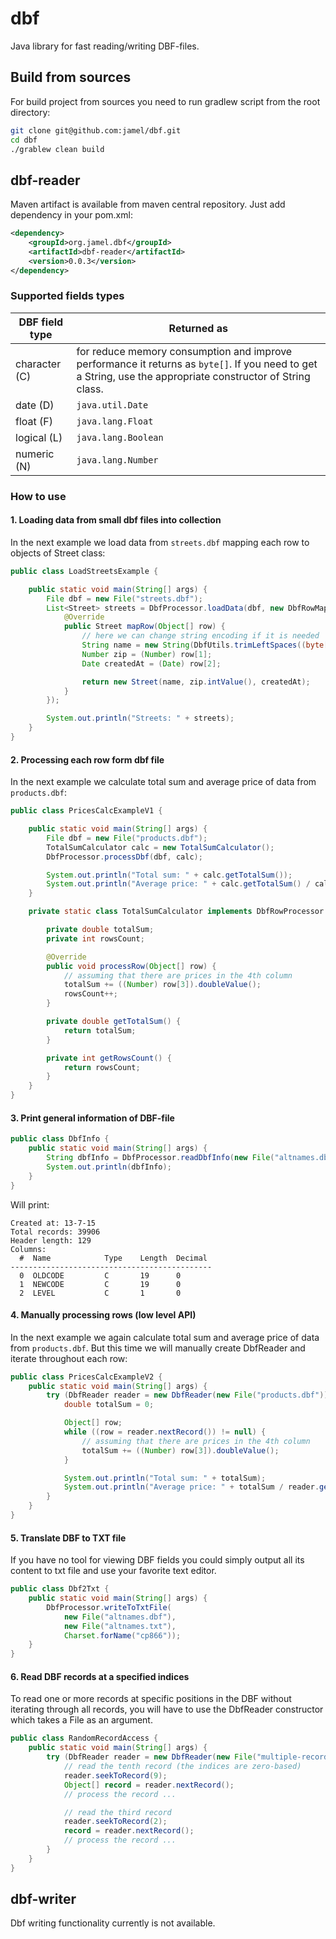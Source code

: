 # dbf

Java library for fast reading/writing DBF-files.

## Build from sources

For build project from sources you need to run gradlew script from the root directory:

```sh
git clone git@github.com:jamel/dbf.git
cd dbf
./grablew clean build
```

## dbf-reader

Maven artifact is available from maven central repository. Just add dependency in your pom.xml:

```xml
<dependency>
    <groupId>org.jamel.dbf</groupId>
    <artifactId>dbf-reader</artifactId>
    <version>0.0.3</version>
</dependency>
```

### Supported fields types

DBF field type | Returned as
--- | --- 
character (C) | for reduce memory consumption and improve performance it returns as `byte[]`. If you need to get a String, use the appropriate constructor of String class.
date (D) | `java.util.Date`
float (F) | `java.lang.Float`
logical (L) | `java.lang.Boolean`
numeric (N) | `java.lang.Number`

### How to use

#### 1. Loading data from small dbf files into collection

In the next example we load data from `streets.dbf` mapping each row to objects of Street class:

```java
public class LoadStreetsExample {

    public static void main(String[] args) {
        File dbf = new File("streets.dbf");
        List<Street> streets = DbfProcessor.loadData(dbf, new DbfRowMapper<Street>() {
            @Override
            public Street mapRow(Object[] row) {
                // here we can change string encoding if it is needed
                String name = new String(DbfUtils.trimLeftSpaces((byte[]) row[0]));
                Number zip = (Number) row[1];
                Date createdAt = (Date) row[2];

                return new Street(name, zip.intValue(), createdAt);
            }
        });

        System.out.println("Streets: " + streets);
    }
}
```

#### 2. Processing each row form dbf file

In the next example we calculate total sum and average price of data from `products.dbf`:

```java
public class PricesCalcExampleV1 {

    public static void main(String[] args) {
        File dbf = new File("products.dbf");
        TotalSumCalculator calc = new TotalSumCalculator();
        DbfProcessor.processDbf(dbf, calc);

        System.out.println("Total sum: " + calc.getTotalSum());
        System.out.println("Average price: " + calc.getTotalSum() / calc.getRowsCount());
    }

    private static class TotalSumCalculator implements DbfRowProcessor {

        private double totalSum;
        private int rowsCount;

        @Override
        public void processRow(Object[] row) {
            // assuming that there are prices in the 4th column
            totalSum += ((Number) row[3]).doubleValue();
            rowsCount++;
        }

        private double getTotalSum() {
            return totalSum;
        }

        private int getRowsCount() {
            return rowsCount;
        }
    }
}
```

#### 3. Print general information of DBF-file

```java
public class DbfInfo {
    public static void main(String[] args) {
        String dbfInfo = DbfProcessor.readDbfInfo(new File("altnames.dbf"))
        System.out.println(dbfInfo);
    }
}
```

Will print:

```
Created at: 13-7-15
Total records: 39906
Header length: 129
Columns:
  #  Name            Type    Length  Decimal
---------------------------------------------
  0  OLDCODE         C       19      0
  1  NEWCODE         C       19      0
  2  LEVEL           C       1       0
```

#### 4. Manually processing rows (low level API)

In the next example we again calculate total sum and average price of data from `products.dbf`. But this time we will manually create DbfReader and iterate throughout each row:

```java
public class PricesCalcExampleV2 {
    public static void main(String[] args) {
        try (DbfReader reader = new DbfReader(new File("products.dbf"))) {
            double totalSum = 0;

            Object[] row;
            while ((row = reader.nextRecord()) != null) {
                // assuming that there are prices in the 4th column
                totalSum += ((Number) row[3]).doubleValue();
            }

            System.out.println("Total sum: " + totalSum);
            System.out.println("Average price: " + totalSum / reader.getHeader().getNumberOfRecords());
        }
    }
}
```

#### 5. Translate DBF to TXT file

If you have no tool for viewing DBF fields you could simply output all its content to txt file and use your favorite text editor.

```java
public class Dbf2Txt {
    public static void main(String[] args) {
        DbfProcessor.writeToTxtFile(
            new File("altnames.dbf"),
            new File("altnames.txt"),
            Charset.forName("cp866"));
    }
}
```

#### 6. Read DBF records at a specified indices

To read one or more records at specific positions in the DBF without iterating through all records, you will have to use the DbfReader constructor which takes a File as an argument.

```java
public class RandomRecordAccess {
    public static void main(String[] args) {
        try (DbfReader reader = new DbfReader(new File("multiple-records.dbf"))) {
            // read the tenth record (the indices are zero-based)
            reader.seekToRecord(9);
            Object[] record = reader.nextRecord();
            // process the record ...

            // read the third record
            reader.seekToRecord(2);
            record = reader.nextRecord();
            // process the record ...
        }
    }
}
```

## dbf-writer

Dbf writing functionality currently is not available.



